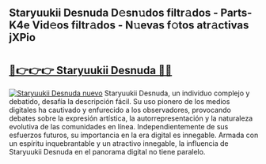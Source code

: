 ## Staryuukii Desnuda D𝚎sn𝚞dos filtr𝚊dos - Parts-K4e Vid𝚎os filtr𝚊dos - N𝚞evas f𝚘tos atr𝚊ctivas jXPio

# <h2><a href="http://mb485o.tromn.icu/?c=Staryuukii+Desnuda">🔗👉👉👉 Staryuukii Desnuda 🔗🔗</a></h2>

[![Staryuukii Desnuda nuevo](https://i.imgur.com/pEAQMta.gif)](http://mb485o.tromn.icu/?c=Staryuukii+Desnuda)
Staryuukii Desnuda, un individuo complejo y debatido, desafía la descripción fácil. Su uso pionero de los medios digitales ha cautivado y enfurecido a los observadores, provocando debates sobre la expresión artística, la autorrepresentación y la naturaleza evolutiva de las comunidades en línea. Independientemente de sus esfuerzos futuros, su importancia en la era digital es innegable. Armada con un espíritu inquebrantable y un atractivo innegable, la influencia de Staryuukii Desnuda en el panorama digital no tiene paralelo.
